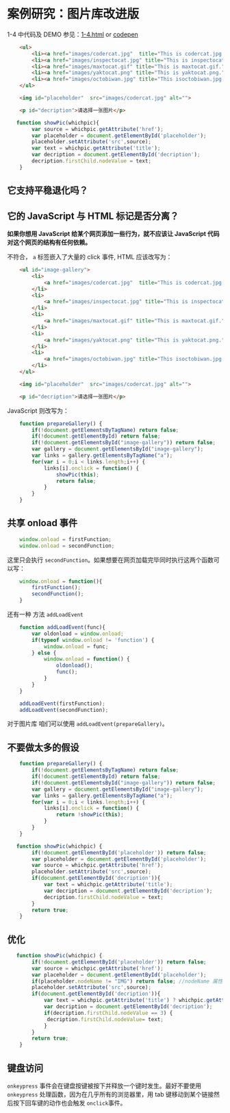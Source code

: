 # 案例研究：图片库改进版

1-4 中代码及 DEMO 参见：[1-4.html](https://github.com/paddingme/Learning-JavaScript/blob/master/Demo/1-4.html) or [codepen](http://codepen.io/paddingme/pen/qCuDo)

```html
    <ul>
        <li><a href="images/codercat.jpg"  title="This is codercat.jpg." onclick="showPic(this);return false;">codercat</a></li>
        <li><a href="images/inspectocat.jpg" title="This is inspectocat.jpg." onclick="showPic(this);return false;">inspectocat</a></li>
        <li><a href="images/maxtocat.gif" title="This is maxtocat.gif." onclick="showPic(this);return false;">maxtocat</a></li>
        <li><a href="images/yaktocat.png" title="This is yaktocat.png." onclick="showPic(this);return false;">yaktocat</a></li>
        <li><a href="images/octobiwan.jpg" title="This isoctobiwan.jpg." onclick="showPic(this);return false;">octobiwan</a></li>
    </ul>

    <img id="placeholder"  src="images/codercat.jpg" alt="">

    <p id="decription">请选择一张图片</p>
```


```javascript
   function showPic(whichpic){
        var source = whichpic.getAttribute('href');
        var placeholder = document.getElementById('placeholder');
        placeholder.setAttribute('src',source);
        var text = whichpic.getAttribute('title');
        var decription = document.getElementById('decription');
        decription.firstChild.nodeValue = text;
    }
```


## 它支持平稳退化吗？

## 它的 JavaScript 与 HTML 标记是否分离？

**如果你想用 JavaScript 给某个网页添加一些行为，就不应该让 JavaScript 代码对这个网页的结构有任何依赖。**

不符合， `a` 标签嵌入了大量的 click 事件, HTML 应该改写为：

```html
    <ul id="image-gallery">
        <li>
            <a href="images/codercat.jpg"  title="This is codercat.jpg.">codercat</a>
        </li>
        <li>
            <a href="images/inspectocat.jpg" title="This is inspectocat.jpg.">inspectocat</a>
        </li>
        <li>
            <a href="images/maxtocat.gif" title="This is maxtocat.gif."maxtocat</a>
        </li>
        <li>
            <a href="images/yaktocat.png" title="This is yaktocat.png.">yaktocat</a>
        </li>
        <li>
            <a href="images/octobiwan.jpg" title="This isoctobiwan.jpg.">octobiwan</a>
        </li>
    </ul>

    <img id="placeholder"  src="images/codercat.jpg" alt="">

    <p id="decription">请选择一张图片</p>
```

JavaScript 则改写为：

```javascript
    function prepareGallery() {
        if(!document.getElementsByTagName) return false;
        if(!document.getElementById) return false;
        if(!document.getElementsById("image-gallery")) return false;
        var gallery = document.getElementsById("image-gallery");
        var links = gallery.getElementsByTagName("a");
        for(var i = 0;i < links.length;i++) {
            links[i].onclick = function() {
                showPic(this);
                return false;
            }
        }
    }
```

## 共享 onload 事件

```javascript
    window.onload = firstFunction;
    window.onload = secondFunction;
```

这里只会执行 `secondFunction`。如果想要在网页加载完毕同时执行这两个函数可以写：

```javascript
    window.onload = function(){
        firstFunction();
        secondFunction();
    }
```

还有一种 方法 `addLoadEvent`

```javascript
    function addLoadEvent(func){
        var oldonload = window.onload;
        if(typeof window.onload != 'function') {
            window.onload = func;
        } else {
            window.onload = function() {
                oldonload();
                func();
            }
        }
    }
```

```javascript
    addLoadEvent(firstFunction);
    addLoadEvent(secondFunction);
```


对于图片库 咱们可以使用 `addLoadEvent(prepareGallery)`。

## 不要做太多的假设

```javascript
    function prepareGallery() {
        if(!document.getElementsByTagName) return false;
        if(!document.getElementById) return false;
        if(!document.getElementsById("image-gallery")) return false;
        var gallery = document.getElementsById("image-gallery");
        var links = gallery.getElementsByTagName("a");
        for(var i = 0;i < links.length;i++) {
            links[i].onclick = function() {
                return !showPic(this);
            }
        }
    }
```


```javascript
   function showPic(whichpic) {
        if(!document.getElementById('placeholder')) return false;
        var placeholder = document.getElementById('placeholder');
        var source = whichpic.getAttribute('href');
        placeholder.setAttribute('src',source);
        if(document.getElementById('decription')){
            var text = whichpic.getAttribute('title');
            var decription = document.getElementById('decription');
            decription.firstChild.nodeValue = text;
        }
        return true;
    }
```


## 优化
```javascript
   function showPic(whichpic) {
        if(!document.getElementById('placeholder')) return false;
        var source = whichpic.getAttribute('href');
        var placeholder = document.getElementById('placeholder');
        if(placeholder.nodeName != "IMG") return false; //nodeName 属性总返回大写字母的值
        placeholder.setAttribute('src',source);
        if(document.getElementById('decription')){
            var text = whichpic.getAttribute('title') ? whichpic.getAttribute('title') : "";
            var decription = document.getElementById('decription');
            if(decription.firstChild.nodeValue == 3) {
             decription.firstChild.nodeValue= text;
            }
        }
        return true;
    }
```

## 键盘访问

`onkeypress` 事件会在键盘按键被按下并释放一个键时发生。最好不要使用 `onkeypress` 处理函数，因为在几乎所有的浏览器里，用 tab 键移动到某个链接然后按下回车键的动作也会触发 `onclick`事件。
